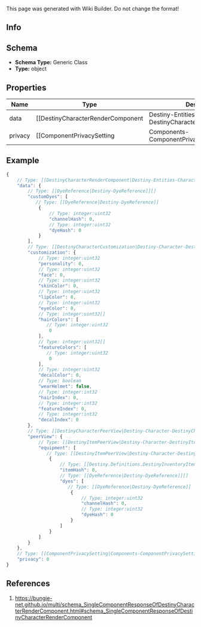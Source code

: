 <span class="wiki-builder">This page was generated with Wiki Builder. Do not change the format!</span>

## Info

## Schema
* **Schema Type:** Generic Class
* **Type:** object

## Properties
Name | Type | Description
---- | ---- | -----------
data | [[DestinyCharacterRenderComponent|Destiny-Entities-Characters-DestinyCharacterRenderComponent]] | 
privacy | [[ComponentPrivacySetting|Components-ComponentPrivacySetting]]:Enum | 

## Example
```javascript
{
    // Type: [[DestinyCharacterRenderComponent|Destiny-Entities-Characters-DestinyCharacterRenderComponent]]
    "data": {
        // Type: [[DyeReference|Destiny-DyeReference]][]
        "customDyes": [
           // Type: [[DyeReference|Destiny-DyeReference]]
            {
                // Type: integer:uint32
                "channelHash": 0,
                // Type: integer:uint32
                "dyeHash": 0
            }
        ],
        // Type: [[DestinyCharacterCustomization|Destiny-Character-DestinyCharacterCustomization]]
        "customization": {
            // Type: integer:uint32
            "personality": 0,
            // Type: integer:uint32
            "face": 0,
            // Type: integer:uint32
            "skinColor": 0,
            // Type: integer:uint32
            "lipColor": 0,
            // Type: integer:uint32
            "eyeColor": 0,
            // Type: integer:uint32[]
            "hairColors": [
               // Type: integer:uint32
                0
            ],
            // Type: integer:uint32[]
            "featureColors": [
               // Type: integer:uint32
                0
            ],
            // Type: integer:uint32
            "decalColor": 0,
            // Type: boolean
            "wearHelmet": false,
            // Type: integer:int32
            "hairIndex": 0,
            // Type: integer:int32
            "featureIndex": 0,
            // Type: integer:int32
            "decalIndex": 0
        },
        // Type: [[DestinyCharacterPeerView|Destiny-Character-DestinyCharacterPeerView]]
        "peerView": {
            // Type: [[DestinyItemPeerView|Destiny-Character-DestinyItemPeerView]][]
            "equipment": [
               // Type: [[DestinyItemPeerView|Destiny-Character-DestinyItemPeerView]]
                {
                    // Type: [[Destiny.Definitions.DestinyInventoryItemDefinition|Destiny-Definitions-DestinyInventoryItemDefinition]]:integer:uint32
                    "itemHash": 0,
                    // Type: [[DyeReference|Destiny-DyeReference]][]
                    "dyes": [
                       // Type: [[DyeReference|Destiny-DyeReference]]
                        {
                            // Type: integer:uint32
                            "channelHash": 0,
                            // Type: integer:uint32
                            "dyeHash": 0
                        }
                    ]
                }
            ]
        }
    },
    // Type: [[ComponentPrivacySetting|Components-ComponentPrivacySetting]]:Enum
    "privacy": 0
}

```

## References
1. https://bungie-net.github.io/multi/schema_SingleComponentResponseOfDestinyCharacterRenderComponent.html#schema_SingleComponentResponseOfDestinyCharacterRenderComponent
